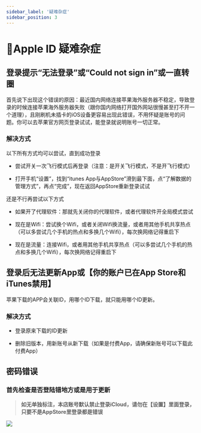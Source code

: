```yaml
---
sidebar_label: '疑难杂症'
sidebar_position: 3
---
```


# 🍎Apple ID 疑难杂症

## 登录提示“无法登录”或“Could not sign in”或一直转圈
首先说下出现这个错误的原因：最近国内网络连接苹果海外服务器不稳定，导致登录的时候连接苹果海外服务器失败（跟你国内网络打开国外网站很慢甚至打不开一个道理），且刚刷机未插卡的iOS设备更容易出现此错误，不用怀疑是账号的问题。你可以去苹果官方网页登录试试，能登录就说明账号一切正常。

### 解决方式

以下所有方式均可以尝试，直到成功登录

-   尝试开关一次飞行模式后再登录（注意：是开关飞行模式，不是开飞行模式）
    
-   打开手机“设置”，找到“itunes App与AppStore”滑到最下面，点“了解数据的管理方式”，再点“完成”，现在返回AppStore重新登录试试
    
还是不行再尝试以下方式
    
-   如果开了代理软件：那就先关闭你的代理软件，或者代理软件开全局模式尝试
    
-   现在是Wifi：尝试换个Wifi，或者关闭Wifi换流量，或者用其他手机共享热点（可以多尝试几个手机的热点和多换几个Wifi），每次换网络记得重启下
    
-   现在是流量：连接Wifi，或者用其他手机共享热点（可以多尝试几个手机的热点和多换几个Wifi），每次换网络记得重启下

## 登录后无法更新App或【你的账户已在App Store和iTunes禁用】

苹果下载的APP会关联ID，用哪个ID下载，就只能用哪个ID更新。
### 解决方式
-   登录原来下载的ID更新
    
-   删除旧版本，用新账号从新下载（如果是付费App，请确保新账号可以下载此付费App）

## 密码错误

### 首先检查是否登陆错地方或是用于更新

> **如无单独标注，本店账号默认禁止登录iCloud，请勿在【设置】里面登录，只要不是AppStore里登录都是错误**

![](https://file.duoduo.hk.cn/imgs/docs/guide_appstore_2.webp)


<!--stackedit_data:
eyJoaXN0b3J5IjpbMTQ5NDY5MDcyNywtMTMyMTUyMjAwNywxMD
g4ODczMDY2XX0=
-->